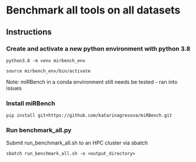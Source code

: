# Benchmark all tools on all datasets

## Instructions

### Create and activate a new python environment with python 3.8 

`python3.8 -m venv mirbench_env`

`source mirbench_env/bin/activate`

Note: miRBench in a conda environment still needs be tested - ran into issues

### Install miRBench

`pip install git+https://github.com/katarinagresova/miRBench.git`

### Run benchmark_all.py

Submit run_benchmark_all.sh to an HPC cluster via sbatch

`sbatch run_benchmark_all.sh -o <output_directory>` 


